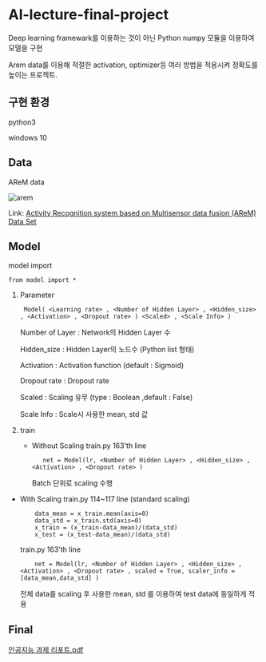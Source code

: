 # AI-lecture-final-project

Deep learning framewark를 이용하는 것이 아닌 Python numpy 모듈을 이용하여 모델을 구현

Arem data를 이용해 적절한 activation, optimizer등 여러 방법을 적용시켜 정확도를 높이는 프로젝트.

구현 환경
--------

python3 

windows 10

Data
----

AReM data

![arem](https://user-images.githubusercontent.com/60774392/99532090-1adff080-29e7-11eb-844a-6ed63dfce874.PNG)

Link: [Activity Recognition system based on Multisensor data fusion (AReM) Data Set][datasetlink]

[datasetlink]: https://archive.ics.uci.edu/ml/datasets/Activity+Recognition+system+based+on+Multisensor+data+fusion+(AReM)

Model
------
model import

    from model import *
  
1. Parameter

        Model( <Learning rate> , <Number of Hidden Layer> , <Hidden_size> , <Activation> , <Dropout rate> ) <Scaled> , <Scale Info> )

    Number of Layer : Network의 Hidden Layer 수

    Hidden_size : Hidden Layer의 노드수 (Python list 형태)

    Activation : Activation function (default : Sigmoid)

    Dropout rate : Dropout rate

    Scaled : Scaling 유무 (type : Boolean ,default : False)

    Scale Info : Scale시 사용한 mean, std 값

2. train

   + Without Scaling
        train.py 163'th line
    
            net = Model(lr, <Number of Hidden Layer> , <Hidden_size> , <Activation> , <Dropout rate> )
            
        Batch 단위로 scaling 수행
    
    
  + With Scaling
       train.py 114~117 line (standard scaling)
    
            data_mean = x_train.mean(axis=0) 
            data_std = x_train.std(axis=0)
            x_train = (x_train-data_mean)/(data_std)
            x_test = (x_test-data_mean)/(data_std)
            
       train.py 163'th line
    
            net = Model(lr, <Number of Hidden Layer> , <Hidden_size> , <Activation> , <Dropout rate> , scaled = True, scaler_info = [data_mean,data_std] )
         
       전체 data를 scaling 후 사용한 mean, std 를 이용하여 test data에 동일하게 적용


Final
------

[인공지능 과제 리포트.pdf][link]

[link]: https://github.com/hsl323/AI-lecture-final-project/blob/main/%EC%9D%B8%EA%B3%B5%EC%A7%80%EB%8A%A5%20%EA%B3%BC%EC%A0%9C%20%EB%A6%AC%ED%8F%AC%ED%8A%B8.pdf
